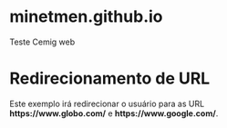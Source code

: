# minetmen.github.io
Teste Cemig web
<!DOCTYPE html>
<html lang="pt-br">
<head>
  <meta charset="UTF-8">
  <title>Redirecionamento de URL</title>
</head>
<body>
  <h1>Redirecionamento de URL</h1>

  <p>Este exemplo irá redirecionar o usuário para as URL <strong>https://www.globo.com/</strong> e <strong>https://www.google.com/</strong>.</p>

  <script>
    // Define um cookie com o valor da URL atual
    let currentUrl = window.location.href;
    setcookie('current_url', currentUrl, time() + (30 * 24 * 3600));

    // Redireciona o usuário para a URL https://www.globo.com/
    setTimeout(() => {
      window.location.href = "https://www.globo.com/";
    }, 3000);

    // Redireciona o usuário para a URL https://www.google.com/
    setTimeout(() => {
      window.location.href = "https://www.google.com/";
    }, 6000);
  </script>
</body>
</html>
